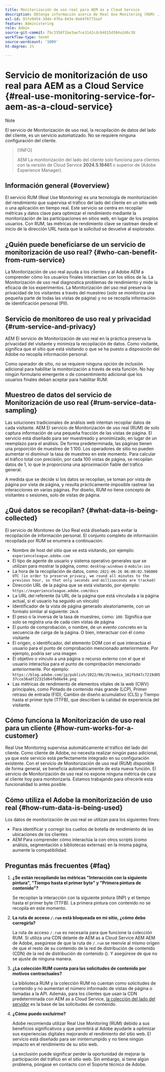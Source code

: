 ```yaml
---
title: Monitorización de uso real para AEM as a Cloud Service
description: Obtenga información acerca de Real Use Monitoring (RUM) , un servicio automatizado que permite supervisar la recopilación de datos en el lado del cliente.
exl-id: 91fe9454-3dde-476a-843e-0e64f6f73aaf
feature: Administering
role: Admin
source-git-commit: fbc3358f1be3ae7ce3142cdc84815d304a2d6c38
workflow-type: tm+mt
source-wordcount: '1009'
ht-degree: 1%

---
```


# Servicio de monitorización de uso real para AEM as a Cloud Service {#real-use-monitoring-service-for-aem-as-a-cloud-service}

>[!NOTE]
>
>El servicio de Monitorización de uso real, la recopilación de datos del lado del cliente, es un servicio automatizado. No se requiere ninguna configuración del cliente.

>[!INFO]
>
>AEM La monitorización del lado del cliente solo funciona para clientes con la versión de Cloud Service **2024.5.16461** o superior de (Adobe Experience Manager).

## Información general {#overview}

El servicio RUM (Real Use Monitoring) es una tecnología de monitorización del rendimiento que supervisa el tráfico del lado del cliente en un sitio web o una aplicación en tiempo real. Este servicio se centra en recopilar métricas y datos clave para optimizar el rendimiento mediante la monitorización de las participaciones en sitios web, en lugar de los propios usuarios. Con RUM, las métricas de rendimiento clave se rastrean desde el inicio de la dirección URL hasta que la solicitud se devuelve al explorador.

## ¿Quién puede beneficiarse de un servicio de monitorización de uso real? {#who-can-benefit-from-rum-service}

La Monitorización de uso real ayuda a los clientes y al Adobe AEM a comprender cómo los usuarios finales interactúan con los sitios de la. La Monitorización de uso real diagnostica problemas de rendimiento y mide la eficacia de los experimentos. La Monitorización del uso real preserva la privacidad de los visitantes a través del muestreo (solo se monitoriza una pequeña parte de todas las vistas de página) y no se recopila información de identificación personal (PII).

## Servicio de monitoreo de uso real y privacidad {#rum-service-and-privacy}

AEM El servicio de Monitorización de uso real en la práctica preserva la privacidad del visitante y minimiza la recopilación de datos. Como visitante, significa que el sitio que está visitando o que se ha puesto a disposición del Adobe no recopila información personal.

Como operador de sitio, no se requiere ninguna opción de inclusión adicional para habilitar la monitorización a través de esta función. No hay ningún formulario emergente o de consentimiento adicional que los usuarios finales deban aceptar para habilitar RUM.

## Muestreo de datos del servicio de Monitorización de uso real {#rum-service-data-sampling}

Las soluciones tradicionales de análisis web intentan recopilar datos de cada visitante. AEM El servicio de Monitorización de uso real (RUM) de solo captura información de una pequeña fracción de las vistas de página. El servicio está diseñado para ser muestreado y anonimizado, en lugar de un reemplazo para el análisis. De forma predeterminada, las páginas tienen una proporción de muestreo de 1:100. Los operadores de sitio no pueden aumentar ni disminuir la tasa de muestreo en este momento. Para calcular el tráfico total con precisión, por cada 100 vistas de página, se recopilan datos de 1, lo que le proporciona una aproximación fiable del tráfico general.

A medida que se decide si los datos se recopilan, se toman por vista de página por vista de página, y resulta prácticamente imposible rastrear las interacciones en varias páginas. Por diseño, RUM no tiene concepto de visitantes o sesiones, solo de vistas de página.

## ¿Qué datos se recopilan? {#what-data-is-being-collected}

El servicio de Monitoreo de Uso Real está diseñado para evitar la recopilación de información personal. El conjunto completo de información recopilada por RUM se enumera a continuación:

* Nombre de host del sitio que se está visitando, por ejemplo: `experienceleague.adobe.com`
* El tipo de agente de usuario y sistema operativo generales que se utilizan para mostrar la página, como: `desktop:windows` o `mobile:ios`
* La hora de la recopilación de datos, como: `2021-06-26 06:00:02.596000 UTC (in order to preserve privacy, we round all minutes to the previous hour, so that only seconds and milliseconds are tracked)`
* Dirección URL de la página que se está visitando, por ejemplo: `https://experienceleague.adobe.com/docs`
* La URL del referente (la URL de la página que está vinculada a la página actual, si el usuario ha seguido un vínculo)
* Identificador de la vista de página generado aleatoriamente, con un formato similar al siguiente: `2Ac6`
* El peso o la inversa de la tasa de muestreo, como: `100`. Significa que solo se registra una de cada cien vistas de página
* El punto de comprobación, o nombre, de un evento concreto en la secuencia de carga de la página. O bien, interactuar con él como visitante
* El origen, o identificador, del elemento DOM con el que interactúa el usuario para el punto de comprobación mencionado anteriormente. Por ejemplo, podría ser una imagen
* El objetivo o vínculo a una página o recurso externo con el que el usuario interactúa para el punto de comprobación mencionado anteriormente. Por ejemplo: `https://blog.adobe.com/jp/publish/2022/06/29/media_162fb947c7219d0537cce36adf22315d64fb86e94.png`
* Las métricas de rendimiento de elementos vitales de la web (CWV) principales, como Pintado de contenido más grande (LCP), Primer retraso de entrada (FID), Cambio de diseño acumulativo (CLS) y Tiempo hasta el primer byte (TTFB), que describen la calidad de experiencia del visitante.

## Cómo funciona la Monitorización de uso real para un cliente {#how-rum-works-for-a-customer}

Real Use Monitoring supervisa automáticamente el tráfico del lado del cliente. Como cliente de Adobe, no necesita realizar ningún paso adicional, ya que este servicio está perfectamente integrado en su configuración existente. Con el servicio de Monitorización de uso real (RUM) disponible de forma general, se beneficia automáticamente de esta nueva función. El servicio de Monitorización de uso real no expone ninguna métrica de cara al cliente hoy para monitorizarla. Estamos trabajando para ofrecerle esta funcionalidad lo antes posible.

<!-- Alexandru: hiding temporarily, until we figure out where this needs to be linked to 

If you wish to leverage more insights with this new feature to optimize your digital experiences effortlessly, please see here (link to Row 99). -->

## Cómo utiliza el Adobe la monitorización de uso real {#how-rum-data-is-being-used}

Los datos de monitorización de uso real se utilizan para los siguientes fines:

* Para identificar y corregir los cuellos de botella de rendimiento de las ubicaciones de los clientes
* AEM Para comprender cómo interactúa la con otros scripts (como análisis, segmentación o bibliotecas externas) en la misma página, aumente la compatibilidad.
<!--
## Limitations and understanding variance in page views and performance metrics {#limitations-and-understanding-variance-in-page-views-and-performance-metrics}

Here are key considerations for customers to keep in mind when interpreting their RUM data:

1. **Tracker blockers**

   * End-users employing tracker blockers or privacy extensions can impede RUM data collection, as these tools restrict the tracking scripts' execution. This restriction may lead to underreported page views and user interactions, creating a discrepancy between actual site activity and the data captured by RUM.

1. **Limitations in capturing headless API/JSON calls**

   * RUM data service focuses on the client-side experience and doesn't capture the backend API or JSON calls made from a non-AEM headless app at this time. The exclusion of these calls from RUM service data creates variances from the content requests measured by CDN Analytics.
-->

## Preguntas más frecuentes {#faq}

<!-- REMOVED THIS FAQ AS PER EMAIL REQUEST FROM SHWETA DUA, SEPTEMBER 4, 2024 TO THE DL-AEM-DOCS GROUP 
1. **Can customers integrate the RUM service scripts with third-party systems like Dynatrace?**

   Yes.
-->

1. **¿Se están recopilando las métricas &quot;Interacción con la siguiente pintura&quot;, &quot;Tiempo hasta el primer byte&quot; y &quot;Primera pintura de contenido&quot;?**

   Se recopilan la interacción con la siguiente pintura (INP) y el tiempo hasta el primer byte (TTFB).  La primera pintura con contenido no se recopila en este momento.

1. **La ruta de acceso `/.rum` está bloqueada en mi sitio, ¿cómo debo corregirla?**

   La ruta de acceso `/.rum` es necesaria para que funcione la colección RUM. Si utiliza una CDN delante de AEM as a Cloud Service AEM AEM de Adobe, asegúrese de que la ruta de `/.rum` se reenvíe al mismo origen de que el resto de su contenido de la red de distribución de contenido (CDN) de la red de distribución de contenido (). Y asegúrese de que no se ajuste de ninguna manera.

1. **¿La colección RUM cuenta para las solicitudes de contenido por motivos contractuales?**

   La biblioteca RUM y la colección RUM no cuentan como solicitudes de contenido y no aumentan el número informado de vistas de página o llamadas a la API. Además, para los clientes que usan la CDN predeterminada con AEM as a Cloud Service, [la colección del lado del servidor](#serverside-collection) es la base de las solicitudes de contenido.

1. **¿Cómo puedo excluirme?**

   Adobe recomienda utilizar Real Use Monitoring (RUM) debido a sus beneficios significativos y que permitirá al Adobe ayudarle a optimizar sus experiencias digitales mejorando el rendimiento del sitio web. El servicio está diseñado para ser ininterrumpido y no tiene ningún impacto en el rendimiento de su sitio web.

   La exclusión puede significar perder la oportunidad de mejorar la participación del tráfico en el sitio web. Sin embargo, si tiene algún problema, póngase en contacto con el Soporte técnico de Adobe.